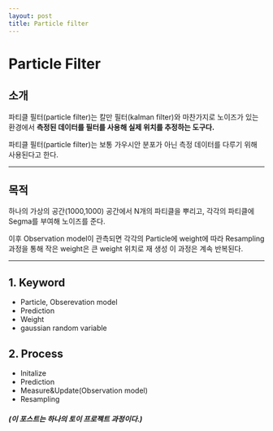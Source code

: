 ```yaml
---
layout: post
title: Particle filter
---
```

# Particle Filter

## **소개**

파티클 필터(particle filter)는 칼만 필터(kalman filter)와 마찬가지로 노이즈가 있는 환경에서 __측정된 데이터를 필터를 사용해 실제 위치를 추정하는 도구다.__

파티클 필터(particle filter)는 보통 가우시안 분포가 아닌 측정 데이터를 다루기 위해 사용된다고 한다.

-----
## **목적**
하나의 가상의 공간(1000,1000) 공간에서 N개의 파티클을 뿌리고, 각각의 파티클에 Segma를 부여해 노이즈를 준다.

이후 Observation model이 관측되면 각각의 Particle에 weight에 따라 Resampling 과정을 통해 작은 weight은 큰 weight 위치로 재 생성 이 과정은 계속 반복된다.

-----

## 1. Keyword
- Particle, Obserevation model
- Prediction
- Weight
- gaussian random variable

## 2. Process
- Initalize 
- Prediction
- Measure&Update(Observation model)
- Resampling


##### ***(이 포스트는 하나의 토이 프로젝트 과정이다.)***